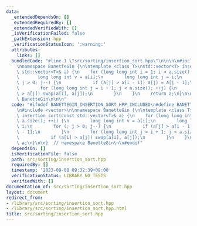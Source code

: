```yaml
---
data:
  _extendedDependsOn: []
  _extendedRequiredBy: []
  _extendedVerifiedWith: []
  _isVerificationFailed: false
  _pathExtension: hpp
  _verificationStatusIcon: ':warning:'
  attributes:
    links: []
  bundledCode: "#line 1 \"src/sorting/insertion_sort.hpp\"\n\n\n\n#include <vector>\n\
    \nnamespace BanetteGin {\n\ntemplate <class T>\nstd::vector<T> insertion_sort(const\
    \ std::vector<T>& a) {\n    for (long long int i = 1; i < a.size(); ++i) {\n \
    \       long long int v = a[i];\n        long long int j = i;\n        for (;\
    \ j > 0; j--) {\n            if (a[j] > a[i - 1]) a[j] = a[j - 1];\n        }\n\
    \        for (long long int j = i + 1; j < a.size(); ++j) {\n            if (a[i]\
    \ > a[j]) swap(a[i], a[j]);\n        }\n    }\n    return a;\n}\n\n}  // namespace\
    \ BanetteGin\n\n\n"
  code: "#ifndef BANETTEGIN_INSERTION_SORT_HPP_INCLUDED\n#define BANETTEGIN_INSERTION_SORT_HPP_INCLUDED\n\
    \n#include <vector>\n\nnamespace BanetteGin {\n\ntemplate <class T>\nstd::vector<T>\
    \ insertion_sort(const std::vector<T>& a) {\n    for (long long int i = 1; i <\
    \ a.size(); ++i) {\n        long long int v = a[i];\n        long long int j =\
    \ i;\n        for (; j > 0; j--) {\n            if (a[j] > a[i - 1]) a[j] = a[j\
    \ - 1];\n        }\n        for (long long int j = i + 1; j < a.size(); ++j) {\n\
    \            if (a[i] > a[j]) swap(a[i], a[j]);\n        }\n    }\n    return\
    \ a;\n}\n\n}  // namespace BanetteGin\n\n#endif"
  dependsOn: []
  isVerificationFile: false
  path: src/sorting/insertion_sort.hpp
  requiredBy: []
  timestamp: '2023-09-08 09:32:39+09:00'
  verificationStatus: LIBRARY_NO_TESTS
  verifiedWith: []
documentation_of: src/sorting/insertion_sort.hpp
layout: document
redirect_from:
- /library/src/sorting/insertion_sort.hpp
- /library/src/sorting/insertion_sort.hpp.html
title: src/sorting/insertion_sort.hpp
---
```

